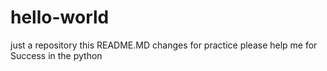 # hello-world
just a repository
this README.MD changes for practice please help me for Success in the python
